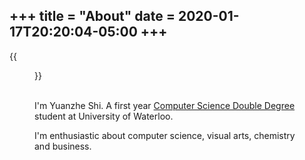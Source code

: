 +++
title = "About"
date = 2020-01-17T20:20:04-05:00
+++
---

{{<figure src="/images/me.jpg" width="150px" display="block">}}

\
I'm Yuanzhe Shi. A first year [Computer Science Double Degree](https://uwaterloo.ca/future-students/programs/business-administration-computer-science-double-degree) student at University of Waterloo.

I'm enthusiastic about computer science, visual arts, chemistry and business.
